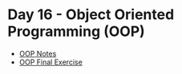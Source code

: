 # Day 16 - Object Oriented Programming (OOP)

- [OOP Notes](day16_notes.md)
- [OOP Final Exercise](https://replit.com/@yassine05/day16finalexercise)